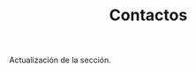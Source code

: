 ﻿---
layout: page

title: Contactos
breadcrumb: Contactos

meta: Contactos

og: img/contacts.png

lang: es
ref: contacts
---

Actualización de la sección.
